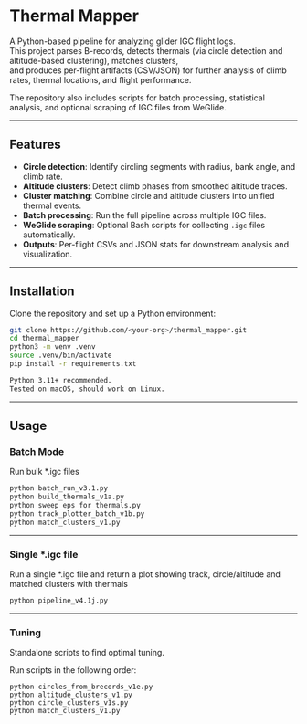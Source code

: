 # Thermal Mapper

A Python-based pipeline for analyzing glider IGC flight logs.  
This project parses B-records, detects thermals (via circle detection and altitude-based clustering), matches clusters,  
and produces per-flight artifacts (CSV/JSON) for further analysis of climb rates, thermal locations, and flight performance.  

The repository also includes scripts for batch processing, statistical analysis, and optional scraping of IGC files from WeGlide.

---

## Features

- **Circle detection**: Identify circling segments with radius, bank angle, and climb rate.
- **Altitude clusters**: Detect climb phases from smoothed altitude traces.
- **Cluster matching**: Combine circle and altitude clusters into unified thermal events.
- **Batch processing**: Run the full pipeline across multiple IGC files.
- **WeGlide scraping**: Optional Bash scripts for collecting `.igc` files automatically.
- **Outputs**: Per-flight CSVs and JSON stats for downstream analysis and visualization.

---

## Installation

Clone the repository and set up a Python environment:

```bash
git clone https://github.com/<your-org>/thermal_mapper.git
cd thermal_mapper
python3 -m venv .venv
source .venv/bin/activate
pip install -r requirements.txt

Python 3.11+ recommended.
Tested on macOS, should work on Linux.
```
___

## Usage

### Batch Mode

Run bulk *.igc files

```bash
python batch_run_v3.1.py
python build_thermals_v1a.py
python sweep_eps_for_thermals.py
python track_plotter_batch_v1b.py
python match_clusters_v1.py
```
___

### Single *.igc file

Run a single *.igc file and return a plot showing track, circle/altitude and matched clusters with thermals

``` bash
python pipeline_v4.1j.py

```
___

### Tuning

Standalone scripts to find optimal tuning.

Run scripts in the following order:

```
python circles_from_brecords_v1e.py
python altitude_clusters_v1.py
python circle_clusters_v1s.py
python match_clusters_v1.py
```

